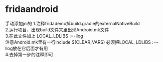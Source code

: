 # fridaandroid
手动添加jni的
1.注释fridademo掉build.gradle的externalNativeBuild  
2.运行项目，出现build文件夹里出现Android.mk文件  
3.在此文件加上 LOCAL_LDLIBS :=-llog   
注意Android.mk里有一行include $(CLEAR_VARS) 必须把LOCAL_LDLIBS :=-llog放在它后面才有用  
4.去掉第一步的注释即可  
